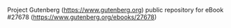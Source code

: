 Project Gutenberg (https://www.gutenberg.org) public repository for eBook #27678 (https://www.gutenberg.org/ebooks/27678)
